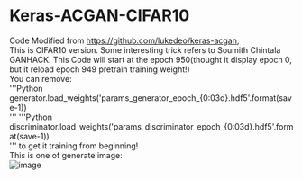 # Keras-ACGAN-CIFAR10
Code Modified from https://github.com/lukedeo/keras-acgan,  
This is CIFAR10 version. Some interesting trick refers to Soumith Chintala GANHACK. 
This Code will start at the epoch 950(thought it display epoch 0, but it reload epoch 949 pretrain training weight!)  
You can remove:  
'''Python
generator.load_weights('params_generator_epoch_{0:03d}.hdf5'.format(save-1))  
'''
'''Python
discriminator.load_weights('params_discriminator_epoch_{0:03d}.hdf5'.format(save-1))  
'''
to get it training from beginning!  
This is one of generate image:  
![image](https://github.com/King-Of-Knights/Keras-ACGAN-CIFAR10/blob/master/plot_generated.png)
